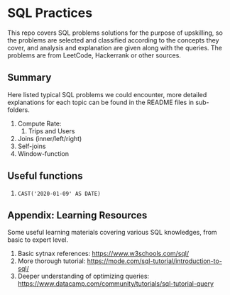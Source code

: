 # SQL Practices

This repo covers SQL problems solutions for the purpose of upskilling, so the problems are selected and classified according to the concepts they cover, and analysis and explanation are given along with the queries. The problems are from LeetCode, Hackerrank or other sources. 

## Summary

Here listed typical SQL problems we could encounter, more detailed explanations for each topic can be found in the README files in sub-folders. 

1. Compute Rate:
   1. Trips and Users
2. Joins (inner/left/right)
3. Self-joins
4. Window-function

## Useful functions

1. `CAST('2020-01-09' AS DATE)`

## Appendix: Learning Resources

Some useful learning materials covering various SQL knowledges, from basic to expert level. 

1. Basic sytnax references: https://www.w3schools.com/sql/
2. More thorough tutorial: https://mode.com/sql-tutorial/introduction-to-sql/
3. Deeper understanding of optimizing queries: https://www.datacamp.com/community/tutorials/sql-tutorial-query


